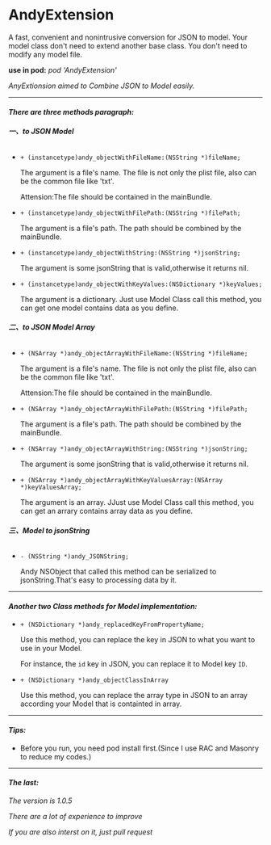 # AndyExtension
A fast, convenient and nonintrusive conversion for JSON to model. Your model class don't need to extend another base class. You don't need to modify any model file.

__use in pod:__ _pod 'AndyExtension'_

_AnyExtionsion aimed to Combine JSON to Model easily._

---

#### __*There are three methods paragraph:*__

###### __一、to JSON Model__

- `+ (instancetype)andy_objectWithFileName:(NSString *)fileName;`

    The argument is a file's name. The file is not only the plist file, also can be the common file like 'txt'.

    Attension:The file should be contained in the mainBundle.


- `+ (instancetype)andy_objectWithFilePath:(NSString *)filePath;`

    The argument is a file's path. The path should be combined by the mainBundle.

- `+ (instancetype)andy_objectWithString:(NSString *)jsonString;`

    The argument is some jsonString that is valid,otherwise it returns nil.

- `+ (instancetype)andy_objectWithKeyValues:(NSDictionary *)keyValues;`

  The argument is a dictionary. Just use Model Class call this method, you can get one model contains data as you define.


###### __二、to JSON Model Array__

- `+ (NSArray *)andy_objectArrayWithFileName:(NSString *)fileName;`

    The argument is a file's name. The file is not only the plist file, also can be the common file like 'txt'.

    Attension:The file should be contained in the mainBundle.

- `+ (NSArray *)andy_objectArrayWithFilePath:(NSString *)filePath;`

    The argument is a file's path. The path should be combined by the mainBundle.

- `+ (NSArray *)andy_objectArrayWithString:(NSString *)jsonString;`

    The argument is some jsonString that is valid,otherwise it returns nil.

- `+ (NSArray *)andy_objectArrayWithKeyValuesArray:(NSArray *)keyValuesArray;
`

    The argument is an array. JJust use Model Class call this method, you can get an arrary contains array data as you define.

###### __三、Model to jsonString__

- `- (NSString *)andy_JSONString;`

    Andy NSObject that called this method can be serialized to jsonString.That's easy to  processing data by it.

---

#### __*Another two Class methods for Model implementation:*__

- `+ (NSDictionary *)andy_replacedKeyFromPropertyName;`

    Use this method, you can replace the key in JSON to what you want to use in your Model.

    For instance, the `id` key in JSON, you can replace it to Model key `ID`.

+ `+ (NSDictionary *)andy_objectClassInArray`

    Use this method, you can replace the array type in JSON to an array according your Model that is containted in array.

---

#### _**Tips:**_

- Before you run, you need pod install first.(Since I use RAC and Masonry to reduce my codes.)

---



#### __*The last:*__

_The version is 1.0.5_

_There are a lot of experience to improve_

_If you are also interst on it, just pull request_
